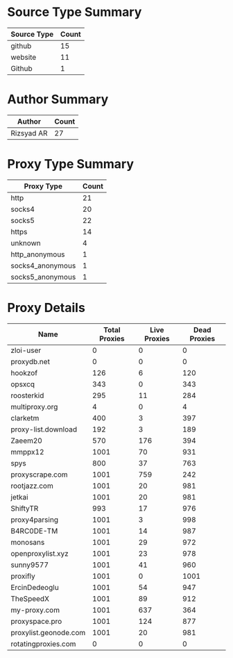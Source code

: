 # Source Type Summary

| Source Type | Count |
|-------------|-------|
| github | 15 |
| website | 11 |
| Github | 1 |


# Author Summary

| Author | Count |
|--------|-------|
| Rizsyad AR | 27 |


# Proxy Type Summary

| Proxy Type | Count |
|------------|-------|
| http | 21 |
| socks4 | 20 |
| socks5 | 22 |
| https | 14 |
| unknown | 4 |
| http_anonymous | 1 |
| socks4_anonymous | 1 |
| socks5_anonymous | 1 |


# Proxy Details

| Name | Total Proxies | Live Proxies | Dead Proxies |
|------|---------------|--------------|---------------|
| zloi-user | 0 | 0 | 0 |
| proxydb.net | 0 | 0 | 0 |
| hookzof | 126 | 6 | 120 |
| opsxcq | 343 | 0 | 343 |
| roosterkid | 295 | 11 | 284 |
| multiproxy.org | 4 | 0 | 4 |
| clarketm | 400 | 3 | 397 |
| proxy-list.download | 192 | 3 | 189 |
| Zaeem20 | 570 | 176 | 394 |
| mmppx12 | 1001 | 70 | 931 |
| spys | 800 | 37 | 763 |
| proxyscrape.com | 1001 | 759 | 242 |
| rootjazz.com | 1001 | 20 | 981 |
| jetkai | 1001 | 20 | 981 |
| ShiftyTR | 993 | 17 | 976 |
| proxy4parsing | 1001 | 3 | 998 |
| B4RC0DE-TM | 1001 | 14 | 987 |
| monosans | 1001 | 29 | 972 |
| openproxylist.xyz | 1001 | 23 | 978 |
| sunny9577 | 1001 | 41 | 960 |
| proxifly | 1001 | 0 | 1001 |
| ErcinDedeoglu | 1001 | 54 | 947 |
| TheSpeedX | 1001 | 89 | 912 |
| my-proxy.com | 1001 | 637 | 364 |
| proxyspace.pro | 1001 | 124 | 877 |
| proxylist.geonode.com | 1001 | 20 | 981 |
| rotatingproxies.com | 0 | 0 | 0 |
